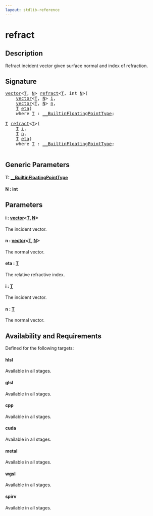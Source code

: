 ```yaml
---
layout: stdlib-reference
---
```


# refract

## Description

Refract incident vector given surface normal and index of refraction.



## Signature 

<pre>
<a href="../types/vector/index.html" class="code_type">vector</a>&lt;<a href="refract.html#typeparam-T" class="code_type">T</a>, <a href="refract.html#decl-N" class="code_var">N</a>&gt; <a href="refract.html">refract</a>&lt;<a href="refract.html#typeparam-T" class="code_type">T</a>, <span class="code_keyword">int</span> <a href="refract.html#decl-N" class="code_var">N</a>&gt;(
    <a href="../types/vector/index.html" class="code_type">vector</a>&lt;<a href="refract.html#typeparam-T" class="code_type">T</a>, <a href="refract.html#decl-N" class="code_var">N</a>&gt; <a href="refract.html#decl-i" class="code_param">i</a>,
    <a href="../types/vector/index.html" class="code_type">vector</a>&lt;<a href="refract.html#typeparam-T" class="code_type">T</a>, <a href="refract.html#decl-N" class="code_var">N</a>&gt; <a href="refract.html#decl-n" class="code_param">n</a>,
    <a href="refract.html#typeparam-T" class="code_type">T</a> <a href="refract.html#decl-eta" class="code_param">eta</a>)
    <span class='code_keyword'>where</span> <a href="refract.html#typeparam-T" class="code_type">T</a> : <a href="../interfaces/0_builtinfloatingpointtype-029hm/index.html" class="code_type">__BuiltinFloatingPointType</a>;

<a href="refract.html#typeparam-T" class="code_type">T</a> <a href="refract.html">refract</a>&lt;<a href="refract.html#typeparam-T" class="code_type">T</a>&gt;(
    <a href="refract.html#typeparam-T" class="code_type">T</a> <a href="refract.html#decl-i" class="code_param">i</a>,
    <a href="refract.html#typeparam-T" class="code_type">T</a> <a href="refract.html#decl-n" class="code_param">n</a>,
    <a href="refract.html#typeparam-T" class="code_type">T</a> <a href="refract.html#decl-eta" class="code_param">eta</a>)
    <span class='code_keyword'>where</span> <a href="refract.html#typeparam-T" class="code_type">T</a> : <a href="../interfaces/0_builtinfloatingpointtype-029hm/index.html" class="code_type">__BuiltinFloatingPointType</a>;

</pre>

## Generic Parameters

####  <a id="typeparam-T"></a>T: [\_\_BuiltinFloatingPointType](../interfaces/0_builtinfloatingpointtype-029hm/index.html)
####  <a id="decl-N"></a>N  : int

## Parameters

####  <a id="decl-i"></a>i  : [vector](../types/vector/index.html)\<[T](../types/vector/index.html#typeparam-T), [N](../types/vector/index.html#decl-N)\>
The incident vector.

####  <a id="decl-n"></a>n  : [vector](../types/vector/index.html)\<[T](../types/vector/index.html#typeparam-T), [N](../types/vector/index.html#decl-N)\>
The normal vector.

####  <a id="decl-eta"></a>eta  : [T](refract.html#typeparam-T)
The relative refractive index.

####  <a id="decl-i"></a>i  : [T](refract.html#typeparam-T)
The incident vector.

####  <a id="decl-n"></a>n  : [T](refract.html#typeparam-T)
The normal vector.


## Availability and Requirements

Defined for the following targets:

#### hlsl
Available in all stages.

#### glsl
Available in all stages.

#### cpp
Available in all stages.

#### cuda
Available in all stages.

#### metal
Available in all stages.

#### wgsl
Available in all stages.

#### spirv
Available in all stages.




